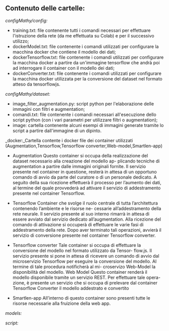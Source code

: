 ## Contenuto delle cartelle:



_configMathy/config:_
* training.txt: file contenente tutti i comandi necessari per effettuare l'istruzione della rete (da me effettuata su Colab) e per il successivo utilizzo;
* dockerModel.txt: file contenente i comandi utilizzati per configurare la macchina docker che contiene il modello dei dati;
* dockerTensorflow.txt: file contenente i comandi utilizzati per configurare la macchina docker a partire da un'immagine tensorflow che andrà poi ad interrogare il container con il modello dei dati;
* dockerConverter.txt: file contenente i comandi utilizzati per configurare la macchina docker utilizzata per la conversione del dataset nel formato atteso da tensorflowjs.  



_configMathy/dataset:_
* image_filter_augmentation.py: script python per l'elaborazione delle immagini con filtri e augmentation;
* comandi.txt: file contenente i comandi necessari all'esecuzione dello script python (con i vari parametri per utilizzare filtri o augmentation);
* image: cartella contenente alcuni esempi di immagini generate tramite lo script a partire dall'immagine di un dipinto.  



_docker:_Cartella contente i docker file dei container utilizzati (Augmentation,Tensorflow,Tensorflow converter,Web-model,Smartlen-app)


* Augmentation
Questo container si occupa della realizzazione del dataset necessario alla creazione del modello ap-
plicando tecniche di augmentation a partire dalle immagini originali fornite. Il servizio presente
nel container in questione, resterà in attesa di un opportuno comando di avvio da parte del curatore
o di un personale dedicato. A seguito della sua ricezione effettuerà il processo per l’aumento dei
dati, al termine del quale provvederà ad attivare il servizio di addestramento presente nel container
Tensorflow.

* Tensorflow
Container che svolge il ruolo centrale di tutta l’architettura contenendo l’ambiente e le risorse ne-
cessarie all’addestramento della rete neurale. Il servizio presente al suo interno rimarrà in attesa di
essere avviato dal servizio dedicato all’augmentation. Alla ricezione del comando di attivazione si
occuperà di effettuare le varie fasi di addestramento della rete. Dopo aver terminato tali operazioni,
avvierà il servizio di conversione presente nel container Tensorflow converter.

* Tensorflow converter
Tale container si occupa di effettuare la conversione del modello nel formato utilizzato da Tensor-
flow.js. Il servizio presente si pone in attesa di ricevere un comando di avvio dal microservizio
Tensorflow per eseguire la conversione del modello. Al termine di tale procedura notificherà al mi-
croservizo Web-Model la disponibilità del modello.
Web Model
Questo container renderà il modello disponibile tramite un servizio REST. Per effettuare tale opera-
zione, è presente un servizio che si occupa di prelevare dal container Tensorflow Converter il modello
addestrato e convertito

* Smartlen-app
All’interno di questo container sono presenti tutte le risorse necessarie alla fruizione della web app.


_models:_

_script:_

